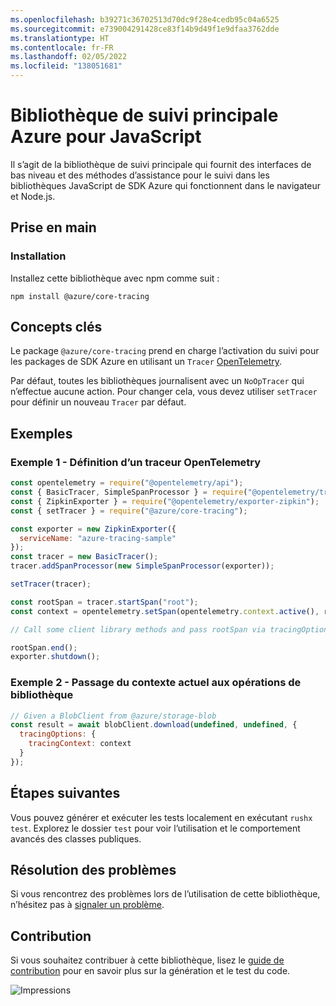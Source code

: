 ```yaml
---
ms.openlocfilehash: b39271c36702513d70dc9f28e4cedb95c04a6525
ms.sourcegitcommit: e739004291428ce83f14b9d49f1e9dfaa3762dde
ms.translationtype: HT
ms.contentlocale: fr-FR
ms.lasthandoff: 02/05/2022
ms.locfileid: "138051681"
---
```

# <a name="azure-core-tracing-library-for-javascript"></a>Bibliothèque de suivi principale Azure pour JavaScript

Il s’agit de la bibliothèque de suivi principale qui fournit des interfaces de bas niveau et des méthodes d’assistance pour le suivi dans les bibliothèques JavaScript de SDK Azure qui fonctionnent dans le navigateur et Node.js.

## <a name="getting-started"></a>Prise en main

### <a name="installation"></a>Installation

Installez cette bibliothèque avec npm comme suit :

```
npm install @azure/core-tracing
```

## <a name="key-concepts"></a>Concepts clés

Le package `@azure/core-tracing` prend en charge l’activation du suivi pour les packages de SDK Azure en utilisant un `Tracer` [OpenTelemetry](https://opentelemetry.io/).

Par défaut, toutes les bibliothèques journalisent avec un `NoOpTracer` qui n’effectue aucune action.
Pour changer cela, vous devez utiliser `setTracer` pour définir un nouveau `Tracer` par défaut.

## <a name="examples"></a>Exemples

### <a name="example-1---setting-an-opentelemetry-tracer"></a>Exemple 1 - Définition d’un traceur OpenTelemetry

```js
const opentelemetry = require("@opentelemetry/api");
const { BasicTracer, SimpleSpanProcessor } = require("@opentelemetry/tracing");
const { ZipkinExporter } = require("@opentelemetry/exporter-zipkin");
const { setTracer } = require("@azure/core-tracing");

const exporter = new ZipkinExporter({
  serviceName: "azure-tracing-sample"
});
const tracer = new BasicTracer();
tracer.addSpanProcessor(new SimpleSpanProcessor(exporter));

setTracer(tracer);

const rootSpan = tracer.startSpan("root");
const context = opentelemetry.setSpan(opentelemetry.context.active(), rootSpan);

// Call some client library methods and pass rootSpan via tracingOptions.

rootSpan.end();
exporter.shutdown();
```

### <a name="example-2---passing-current-context-to-library-operations"></a>Exemple 2 - Passage du contexte actuel aux opérations de bibliothèque

```js
// Given a BlobClient from @azure/storage-blob
const result = await blobClient.download(undefined, undefined, {
  tracingOptions: {
    tracingContext: context
  }
});
```

## <a name="next-steps"></a>Étapes suivantes

Vous pouvez générer et exécuter les tests localement en exécutant `rushx test`. Explorez le dossier `test` pour voir l’utilisation et le comportement avancés des classes publiques.

## <a name="troubleshooting"></a>Résolution des problèmes

Si vous rencontrez des problèmes lors de l’utilisation de cette bibliothèque, n’hésitez pas à [signaler un problème](https://github.com/Azure/azure-sdk-for-js/issues/new).

## <a name="contributing"></a>Contribution

Si vous souhaitez contribuer à cette bibliothèque, lisez le [guide de contribution](https://github.com/Azure/azure-sdk-for-js/blob/main/CONTRIBUTING.md) pour en savoir plus sur la génération et le test du code.

![Impressions](https://azure-sdk-impressions.azurewebsites.net/api/impressions/azure-sdk-for-js%2Fsdk%2Fcore%2Fcore-tracing%2FREADME.png)
